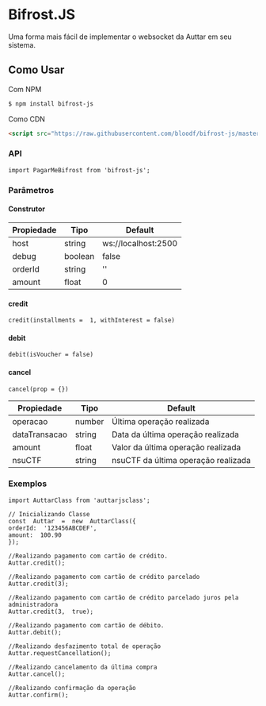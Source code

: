 
# Bifrost.JS
Uma forma mais fácil de implementar o websocket da Auttar em seu sistema.

## Como Usar

Com NPM
```bash
$ npm install bifrost-js
```

Como CDN
```html
<script src="https://raw.githubusercontent.com/bloodf/bifrost-js/master/dist/index.js"></script>
```

### API
```JS
import PagarMeBifrost from 'bifrost-js';

```

### Parâmetros
#### Construtor
|Propiedade|Tipo|Default|
|--|--|--|
| host | string | ws://localhost:2500
| debug | boolean | false
| orderId | string | ''
| amount | float | 0

#### credit
```JS
credit(installments =  1, withInterest = false)
```

#### debit
```JS
debit(isVoucher = false)
```
#### cancel
```JS
cancel(prop = {})
```
|Propiedade|Tipo|Default|
|--|--|--|
| operacao | number | Última operação realizada
| dataTransacao | string | Data da última operação realizada
| amount | float | Valor da última operação realizada
| nsuCTF | string | nsuCTF da última operação realizada

### Exemplos
```JS
import AuttarClass from 'auttarjsclass';

// Inicializando Classe
const  Auttar  =  new  AuttarClass({
orderId:  '123456ABCDEF',
amount:  100.90
});

//Realizando pagamento com cartão de crédito.
Auttar.credit();

//Realizando pagamento com cartão de crédito parcelado
Auttar.credit(3);

//Realizando pagamento com cartão de crédito parcelado juros pela administradora
Auttar.credit(3,  true);

//Realizando pagamento com cartão de débito.
Auttar.debit();

//Realizando desfazimento total de operação
Auttar.requestCancellation();

//Realizando cancelamento da última compra
Auttar.cancel();

//Realizando confirmação da operação
Auttar.confirm();

```
